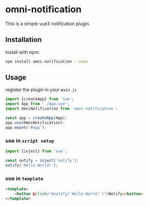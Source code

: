 # omni-notification

This is a simple vue3 notification plugin.

## Installation

Install with npm:

```sh
npm install omni-notification --save
```

## Usage

register the plugin in your `main.js`

```js
import {createApp} from 'vue';
import App from './App.vue';
import OmniNotification from 'omni-notification';

const app = createApp(App);
app.use(OmniNotification);
app.mount('#app');
```

### use in `script setup`

```js
import {inject} from 'vue';

const notify = inject('notify');
notify('Hello World!');
```

### use in `template`

```html
<template>
    <button @click="$notify(`Hello World!`)">Notify</button>
</template>
```

